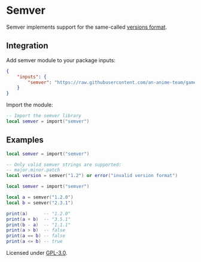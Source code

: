 # Semver

Semver implements support for the same-called [versions format](https://semver.org).

## Integration

Add semver module to your package inputs:

```json
{
    "inputs": {
        "semver": "https://raw.githubusercontent.com/an-anime-team/game-integrations/refs/heads/rewrite/packages/semver/semver.lua"
    }
}
```

Import the module:

```lua
-- Import the semver library
local semver = import("semver")
```

## Examples

```lua
local semver = import("semver")

-- Only valid semver strings are supported:
-- major.minor.patch
local version = semver("1.2") or error("invalid version format")
```

```lua
local semver = import("semver")

local a = semver("1.2.0")
local b = semver("2.3.1")

print(a)      -- "1.2.0"
print(a + b)  -- "3.5.1"
print(b - a)  -- "1.1.1"
print(a > b)  -- false
print(a == b) -- false
print(a <= b) -- true
```

Licensed under [GPL-3.0](../../LICENSE).
